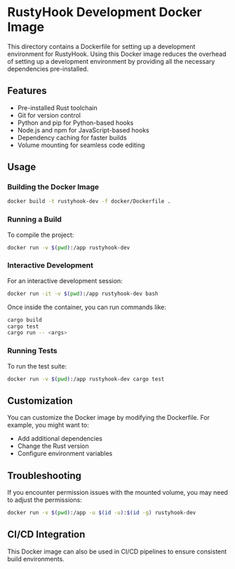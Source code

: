 # RustyHook Development Docker Image

This directory contains a Dockerfile for setting up a development environment for RustyHook. Using this Docker image reduces the overhead of setting up a development environment by providing all the necessary dependencies pre-installed.

## Features

- Pre-installed Rust toolchain
- Git for version control
- Python and pip for Python-based hooks
- Node.js and npm for JavaScript-based hooks
- Dependency caching for faster builds
- Volume mounting for seamless code editing

## Usage

### Building the Docker Image

```bash
docker build -t rustyhook-dev -f docker/Dockerfile .
```

### Running a Build

To compile the project:

```bash
docker run -v $(pwd):/app rustyhook-dev
```

### Interactive Development

For an interactive development session:

```bash
docker run -it -v $(pwd):/app rustyhook-dev bash
```

Once inside the container, you can run commands like:

```bash
cargo build
cargo test
cargo run -- <args>
```

### Running Tests

To run the test suite:

```bash
docker run -v $(pwd):/app rustyhook-dev cargo test
```

## Customization

You can customize the Docker image by modifying the Dockerfile. For example, you might want to:

- Add additional dependencies
- Change the Rust version
- Configure environment variables

## Troubleshooting

If you encounter permission issues with the mounted volume, you may need to adjust the permissions:

```bash
docker run -v $(pwd):/app -u $(id -u):$(id -g) rustyhook-dev
```

## CI/CD Integration

This Docker image can also be used in CI/CD pipelines to ensure consistent build environments.